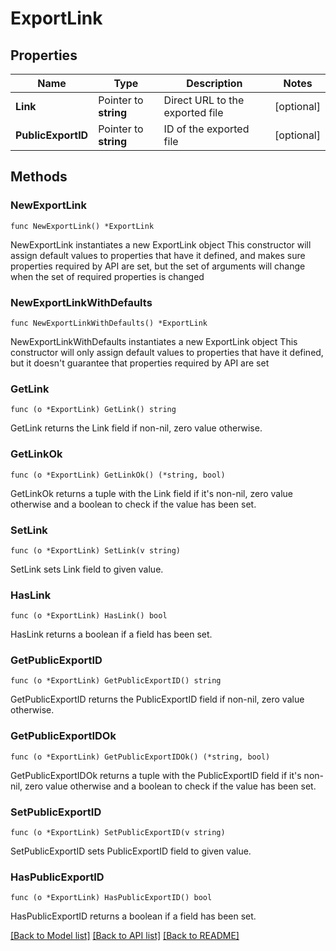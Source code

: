 # ExportLink

## Properties

Name | Type | Description | Notes
------------ | ------------- | ------------- | -------------
**Link** | Pointer to **string** | Direct URL to the exported file | [optional] 
**PublicExportID** | Pointer to **string** | ID of the exported file | [optional] 

## Methods

### NewExportLink

`func NewExportLink() *ExportLink`

NewExportLink instantiates a new ExportLink object
This constructor will assign default values to properties that have it defined,
and makes sure properties required by API are set, but the set of arguments
will change when the set of required properties is changed

### NewExportLinkWithDefaults

`func NewExportLinkWithDefaults() *ExportLink`

NewExportLinkWithDefaults instantiates a new ExportLink object
This constructor will only assign default values to properties that have it defined,
but it doesn't guarantee that properties required by API are set

### GetLink

`func (o *ExportLink) GetLink() string`

GetLink returns the Link field if non-nil, zero value otherwise.

### GetLinkOk

`func (o *ExportLink) GetLinkOk() (*string, bool)`

GetLinkOk returns a tuple with the Link field if it's non-nil, zero value otherwise
and a boolean to check if the value has been set.

### SetLink

`func (o *ExportLink) SetLink(v string)`

SetLink sets Link field to given value.

### HasLink

`func (o *ExportLink) HasLink() bool`

HasLink returns a boolean if a field has been set.

### GetPublicExportID

`func (o *ExportLink) GetPublicExportID() string`

GetPublicExportID returns the PublicExportID field if non-nil, zero value otherwise.

### GetPublicExportIDOk

`func (o *ExportLink) GetPublicExportIDOk() (*string, bool)`

GetPublicExportIDOk returns a tuple with the PublicExportID field if it's non-nil, zero value otherwise
and a boolean to check if the value has been set.

### SetPublicExportID

`func (o *ExportLink) SetPublicExportID(v string)`

SetPublicExportID sets PublicExportID field to given value.

### HasPublicExportID

`func (o *ExportLink) HasPublicExportID() bool`

HasPublicExportID returns a boolean if a field has been set.


[[Back to Model list]](../README.md#documentation-for-models) [[Back to API list]](../README.md#documentation-for-api-endpoints) [[Back to README]](../README.md)


